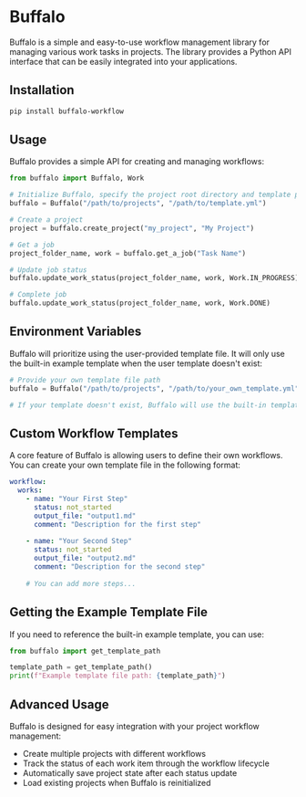 # Buffalo

Buffalo is a simple and easy-to-use workflow management library for managing various work tasks in projects. The library provides a Python API interface that can be easily integrated into your applications.

## Installation

```bash
pip install buffalo-workflow
```

## Usage

Buffalo provides a simple API for creating and managing workflows:

```python
from buffalo import Buffalo, Work

# Initialize Buffalo, specify the project root directory and template path
buffalo = Buffalo("/path/to/projects", "/path/to/template.yml")

# Create a project
project = buffalo.create_project("my_project", "My Project")

# Get a job
project_folder_name, work = buffalo.get_a_job("Task Name")

# Update job status
buffalo.update_work_status(project_folder_name, work, Work.IN_PROGRESS)

# Complete job
buffalo.update_work_status(project_folder_name, work, Work.DONE)
```

## Environment Variables

Buffalo will prioritize using the user-provided template file. It will only use the built-in example template when the user template doesn't exist:

```python
# Provide your own template file path
buffalo = Buffalo("/path/to/projects", "/path/to/your_own_template.yml")

# If your template doesn't exist, Buffalo will use the built-in template
```

## Custom Workflow Templates

A core feature of Buffalo is allowing users to define their own workflows. You can create your own template file in the following format:

```yaml
workflow:
  works:
    - name: "Your First Step"
      status: not_started
      output_file: "output1.md"
      comment: "Description for the first step"
    
    - name: "Your Second Step"
      status: not_started
      output_file: "output2.md"
      comment: "Description for the second step"
    
    # You can add more steps...
```

## Getting the Example Template File

If you need to reference the built-in example template, you can use:

```python
from buffalo import get_template_path

template_path = get_template_path()
print(f"Example template file path: {template_path}")
```

## Advanced Usage

Buffalo is designed for easy integration with your project workflow management:

- Create multiple projects with different workflows
- Track the status of each work item through the workflow lifecycle
- Automatically save project state after each status update
- Load existing projects when Buffalo is reinitialized 